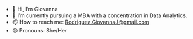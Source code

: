 - 👋 Hi, I’m Giovanna
- 🌱 I’m currently pursuing a MBA with a concentration in Data Analytics.
- 📫 How to reach me: Rodriguez.GiovannaJ@gmail.com
- 😄 Pronouns: She/Her


<!---
giorodri4/giorodri4 is a ✨ special ✨ repository because its `README.md` (this file) appears on your GitHub profile.
You can click the Preview link to take a look at your changes.
--->
